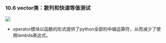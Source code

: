 ### 10.6 vector类：散列和快速等值测试![](readme/reduce.jpg)* operator模块以函数的形式提供了python全部的中缀运算符，从而减少了使用lambda表达式。